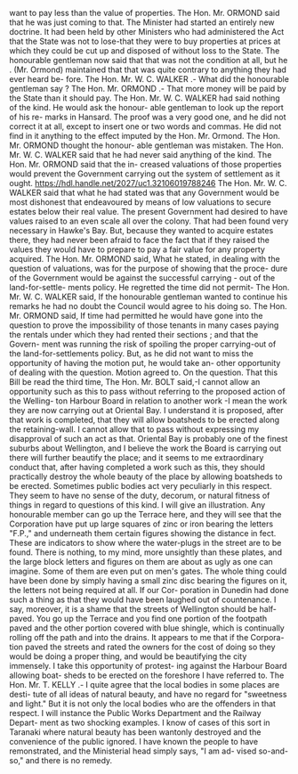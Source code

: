 want to pay less than the value of properties. The Hon. Mr. ORMOND said that he was just coming to that. The Minister had started an entirely new doctrine. It had been held by other Ministers who had administered the Act that the State was not to lose-that they were to buy properties at prices at which they could be cut up and disposed of without loss to the State. The honourable gentleman now said that that was not the condition at all, but he . (Mr. Ormond) maintained that that was quite contrary to anything they had ever heard be- fore. The Hon. Mr. W. C. WALKER .- What did the honourable gentleman say ? The Hon. Mr. ORMOND .- That more money will be paid by the State than it should pay. The Hon. Mr. W. C. WALKER had said nothing of the kind. He would ask the honour- able gentleman to look up the report of his re- marks in Hansard. The proof was a very good one, and he did not correct it at all, except to insert one or two words and commas. He did not find in it anything to the effect imputed by the Hon. Mr. Ormond. The Hon. Mr. ORMOND thought the honour- able gentleman was mistaken. The Hon. Mr. W. C. WALKER said that he had never said anything of the kind. The Hon. Mr. ORMOND said that the in- creased valuations of those properties would prevent the Government carrying out the system of settlement as it ought. https://hdl.handle.net/2027/uc1.32106019788246 The Hon. Mr. W. C. WALKER said that what he had stated was that any Government would be most dishonest that endeavoured by means of low valuations to secure estates below their real value. The present Government had desired to have values raised to an even scale all over the colony. That had been found very necessary in Hawke's Bay. But, because they wanted to acquire estates there, they had never been afraid to face the fact that if they raised the values they would have to prepare to pay a fair value for any property acquired. The Hon. Mr. ORMOND said, What he stated, in dealing with the question of valuations, was for the purpose of showing that the proce- dure of the Government would be against the successful carrying - out of the land-for-settle- ments policy. He regretted the time did not permit- The Hon. Mr. W. C. WALKER said, If the honourable gentleman wanted to continue his remarks he had no doubt the Council would agree to his doing so. The Hon. Mr. ORMOND said, If time had permitted he would have gone into the question to prove the impossibility of those tenants in many cases paying the rentals under which they had rented their sections ; and that the Govern- ment was running the risk of spoiling the proper carrying-out of the land-for-settlements policy. But, as he did not want to miss the opportunity of having the motion put, he would take an- other opportunity of dealing with the question. Motion agreed to. On the question. That this Bill be read the third time, The Hon. Mr. BOLT said,-I cannot allow an opportunity such as this to pass without referring to the proposed action of the Welling- ton Harbour Board in relation to another work -I mean the work they are now carrying out at Oriental Bay. I understand it is proposed, after that work is completed, that they will allow boatsheds to be erected along the retaining-wall. I cannot allow that to pass without expressing my disapproval of such an act as that. Oriental Bay is probably one of the finest suburbs about Wellington, and I believe the work the Board is carrying out there will further beautify the place; and it seems to me extraordinary conduct that, after having completed a work such as this, they should practically destroy the whole beauty of the place by allowing boatsheds to be erected. Sometimes public bodies act very peculiarly in this respect. They seem to have no sense of the duty, decorum, or natural fitness of things in regard to questions of this kind. I will give an illustration. Any honourable member can go up the Terrace here, and they will see that the Corporation have put up large squares of zinc or iron bearing the letters "F.P.," and underneath them certain figures showing the distance in fect. These are indicators to show where the water-plugs in the street are to be found. There is nothing, to my mind, more unsightly than these plates, and the large block letters and figures on them are about as ugly as one can imagine. Some of them are even put on men's gates. The whole thing could have been done by simply having a small zinc disc bearing the figures on it, the letters not being required at all. If our Cor- poration in Dunedin had done such a thing as that they would have been laughed out of countenance. I say, moreover, it is a shame that the streets of Wellington should be half- paved. You go up the Terrace and you find one portion of the footpath paved and the other portion covered with blue shingle, which is continually rolling off the path and into the drains. It appears to me that if the Corpora- tion paved the streets and rated the owners for the cost of doing so they would be doing a proper thing, and would be beautifying the city immensely. I take this opportunity of protest- ing against the Harbour Board allowing boat- sheds to be erected on the foreshore I have referred to. The Hon. Mr. T. KELLY .- I quite agree that the local bodies in some places are desti- tute of all ideas of natural beauty, and have no regard for "sweetness and light." But it is not only the local bodies who are the offenders in that respect. I will instance the Public Works Department and the Railway Depart- ment as two shocking examples. I know of cases of this sort in Taranaki where natural beauty has been wantonly destroyed and the convenience of the public ignored. I have known the people to have remonstrated, and the Ministerial head simply says, "I am ad- vised so-and-so," and there is no remedy. 